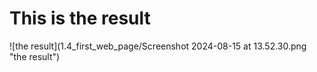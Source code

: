 <h1>This is the result</h1>
![the result](1.4_first_web_page/Screenshot 2024-08-15 at 13.52.30.png "the result")
